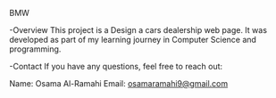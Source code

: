 BMW 

-Overview 
This project is a Design a cars dealership web page. It was developed as part of my learning journey in Computer Science and programming.

-Contact 
If you have any questions, feel free to reach out:

Name: Osama Al-Ramahi 
Email: osamaramahi9@gmail.com
